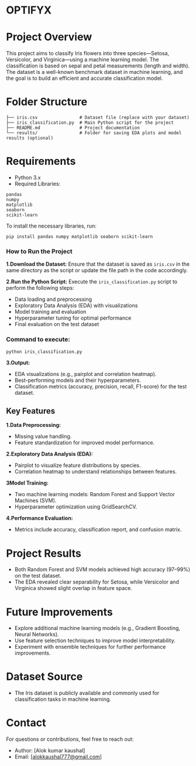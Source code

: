 # OPTIFYX
# Project Overview
This project aims to classify Iris flowers into three species—Setosa, Versicolor, and Virginica—using a machine learning model. The classification is based on sepal and petal measurements (length and width). The dataset is a well-known benchmark dataset in machine learning, and the goal is to build an efficient and accurate classification model.

# Folder Structure
```
├── iris.csv                # Dataset file (replace with your dataset)
├── iris_classification.py  # Main Python script for the project
├── README.md               # Project documentation
└── results/                # Folder for saving EDA plots and model results (optional)
```
# Requirements
- Python 3.x
- Required Libraries:
```
pandas
numpy
matplotlib
seaborn
scikit-learn
```
To install the necessary libraries, run:
```
pip install pandas numpy matplotlib seaborn scikit-learn
```
### How to Run the Project
**1.Download the Dataset:** Ensure that the dataset is saved as `iris.csv` in the same directory as the script or update the file path in the code accordingly.

**2.Run the Python Script:** Execute the `iris_classification.py` script to perform the following steps:
- Data loading and preprocessing
- Exploratory Data Analysis (EDA) with visualizations
- Model training and evaluation
- Hyperparameter tuning for optimal performance
- Final evaluation on the test dataset

### Command to execute:
`
python iris_classification.py
`

**3.Output:**
- EDA visualizations (e.g., pairplot and correlation heatmap).
- Best-performing models and their hyperparameters.
- Classification metrics (accuracy, precision, recall, F1-score) for the test dataset.

## Key Features
**1.Data Preprocessing:**
- Missing value handling.
- Feature standardization for improved model performance.

**2.Exploratory Data Analysis (EDA):**
- Pairplot to visualize feature distributions by species.
- Correlation heatmap to understand relationships between features.

**3Model Training:**
- Two machine learning models: Random Forest and Support Vector Machines (SVM).
- Hyperparameter optimization using GridSearchCV.

**4.Performance Evaluation:**
- Metrics include accuracy, classification report, and confusion matrix.

# Project Results
- Both Random Forest and SVM models achieved high accuracy (97–99%) on the test dataset.
- The EDA revealed clear separability for Setosa, while Versicolor and Virginica showed slight overlap in feature space.

# Future Improvements
- Explore additional machine learning models (e.g., Gradient Boosting, Neural Networks).
- Use feature selection techniques to improve model interpretability.
- Experiment with ensemble techniques for further performance improvements.

# Dataset Source
- The Iris dataset is publicly available and commonly used for classification tasks in machine learning.

# Contact
For questions or contributions, feel free to reach out:

- Author: [Alok kumar kaushal]
- Email: [alokkaushal777@gmail.com]


